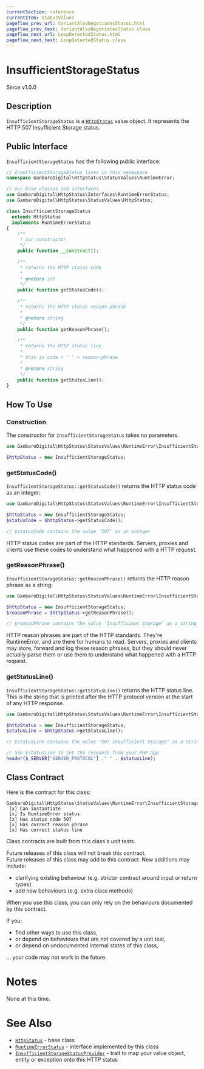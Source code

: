 ```yaml
---
currentSection: reference
currentItem: StatusValues
pageflow_prev_url: VariantAlsoNegotiatesStatus.html
pageflow_prev_text: VariantAlsoNegotiatesStatus class
pageflow_next_url: LoopDetectedStatus.html
pageflow_next_text: LoopDetectedStatus class
---
```


# InsufficientStorageStatus

<div class="callout info">
Since v1.0.0
</div>

## Description

`InsufficientStorageStatus` is a [`HttpStatus`](HttpStatus.html) value object. It represents the HTTP 507 Insufficient Storage status.

## Public Interface

`InsufficientStorageStatus` has the following public interface:

```php
// InsufficientStorageStatus lives in this namespace
namespace GanbaroDigital\HttpStatus\StatusValues\RuntimeError;

// our base classes and interfaces
use GanbaroDigital\HttpStatus\Interfaces\RuntimeErrorStatus;
use GanbaroDigital\HttpStatus\StatusValues\HttpStatus;

class InsufficientStorageStatus
  extends HttpStatus
  implements RuntimeErrorStatus
{
    /**
     * our constructor
     */
    public function __construct();

    /**
     * returns the HTTP status code
     *
     * @return int
     */
    public function getStatusCode();

    /**
     * returns the HTTP status reason-phrase
     *
     * @return string
     */
    public function getReasonPhrase();

    /**
     * returns the HTTP status line
     *
     * this is code + ' ' + reason-phrase
     *
     * @return string
     */
    public function getStatusLine();
}
```

## How To Use

### Construction

The constructor for `InsufficientStorageStatus` takes no parameters.

```php
use GanbaroDigital\HttpStatus\StatusValues\RuntimeError\InsufficientStorageStatus;

$httpStatus = new InsufficientStorageStatus;
```

### getStatusCode()

`InsufficientStorageStatus::getStatusCode()` returns the HTTP status code as an integer:

```php
use GanbaroDigital\HttpStatus\StatusValues\RuntimeError\InsufficientStorageStatus;

$httpStatus = new InsufficientStorageStatus;
$statusCode = $httpStatus->getStatusCode();

// $statusCode contains the value '507' as an integer
```

HTTP status codes are part of the HTTP standards. Servers, proxies and clients use these codes to understand what happened with a HTTP request.

### getReasonPhrase()

`InsufficientStorageStatus::getReasonPhrase()` returns the HTTP reason phrase as a string:

```php
use GanbaroDigital\HttpStatus\StatusValues\RuntimeError\InsufficientStorageStatus;

$httpStatus = new InsufficientStorageStatus;
$reasonPhrase = $httpStatus->getReasonPhrase();

// $reasonPhrase contains the value 'Insufficient Storage' as a string
```

HTTP reason phrases are part of the HTTP standards. They're RuntimeError, and are there for humans to read. Servers, proxies and clients may store, forward and log these reason phrases, but they should never actually parse them or use them to understand what happened with a HTTP request.

### getStatusLine()

`InsufficientStorageStatus::getStatusLine()` returns the HTTP status line. This is the string that is printed after the HTTP protocol version at the start of any HTTP response.

```php
use GanbaroDigital\HttpStatus\StatusValues\RuntimeError\InsufficientStorageStatus;

$httpStatus = new InsufficientStorageStatus;
$statusLine = $httpStatus->getStatusLine();

// $statusLine contains the value "507 Insufficient Storage" as a string

// use $statusLine to set the response from your PHP app
header($_SERVER["SERVER_PROTOCOL"] ." " . $statusLine);
```

## Class Contract

Here is the contract for this class:

    GanbaroDigital\HttpStatus\StatusValues\RuntimeError\InsufficientStorageStatus
     [x] Can instantiate
     [x] Is RuntimeError status
     [x] Has status code 507
     [x] Has correct reason phrase
     [x] Has correct status line

Class contracts are built from this class's unit tests.

<div class="callout success">
Future releases of this class will not break this contract.
</div>

<div class="callout info" markdown="1">
Future releases of this class may add to this contract. New additions may include:

* clarifying existing behaviour (e.g. stricter contract around input or return types)
* add new behaviours (e.g. extra class methods)
</div>

<div class="callout warning" markdown="1">
When you use this class, you can only rely on the behaviours documented by this contract.

If you:

* find other ways to use this class,
* or depend on behaviours that are not covered by a unit test,
* or depend on undocumented internal states of this class,

... your code may not work in the future.
</div>

# Notes

None at this time.

# See Also

* [`HttpStatus`](HttpStatus.html) - base class
* [`RuntimeErrorStatus`](RuntimeErrorStatus.html) - interface implemented by this class
* [`InsufficientStorageStatusProvider`](../StatusProviders/InsufficientStorageStatusProvider.html) - trait to map your value object, entity or exception onto this HTTP status
